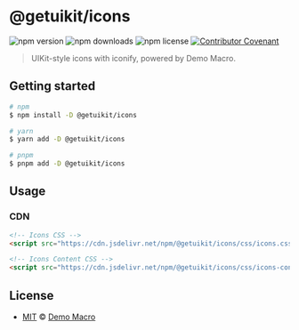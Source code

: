 # @getuikit/icons

![npm version](https://img.shields.io/npm/v/@getuikit/icons)
![npm downloads](https://img.shields.io/npm/dw/@getuikit/icons)
![npm license](https://img.shields.io/npm/l/@getuikit/icons)
[![Contributor Covenant](https://img.shields.io/badge/Contributor%20Covenant-2.1-4baaaa.svg)](https://www.contributor-covenant.org/version/2/1/code_of_conduct/)

> UIKit-style icons with iconify, powered by Demo Macro.

## Getting started

```bash
# npm
$ npm install -D @getuikit/icons

# yarn
$ yarn add -D @getuikit/icons

# pnpm
$ pnpm add -D @getuikit/icons
```

## Usage

### CDN

```html
<!-- Icons CSS -->
<script src="https://cdn.jsdelivr.net/npm/@getuikit/icons/css/icons.css"></script>

<!-- Icons Content CSS -->
<script src="https://cdn.jsdelivr.net/npm/@getuikit/icons/css/icons-content.css"></script>
```

## License

- [MIT](LICENSE) &copy; [Demo Macro](https://imst.xyz/)
